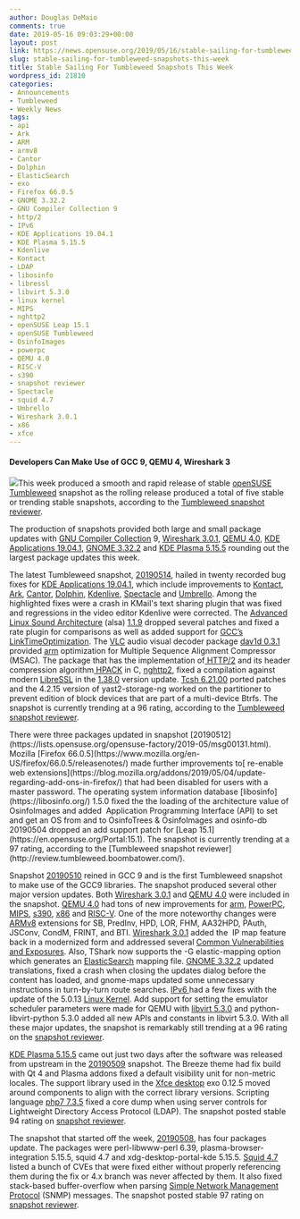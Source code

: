 ```yaml
---
author: Douglas DeMaio
comments: true
date: 2019-05-16 09:03:29+00:00
layout: post
link: https://news.opensuse.org/2019/05/16/stable-sailing-for-tumbleweed-snapshots-this-week/
slug: stable-sailing-for-tumbleweed-snapshots-this-week
title: Stable Sailing For Tumbleweed Snapshots This Week
wordpress_id: 21810
categories:
- Announcements
- Tumbleweed
- Weekly News
tags:
- api
- Ark
- ARM
- armv8
- Cantor
- Dolphin
- ElasticSearch
- exo
- Firefox 66.0.5
- GNOME 3.32.2
- GNU Compiler Collection 9
- http/2
- IPv6
- KDE Applications 19.04.1
- KDE Plasma 5.15.5
- Kdenlive
- Kontact
- LDAP
- libosinfo
- libressl
- libvirt 5.3.0
- linux kernel
- MIPS
- nghttp2
- openSUSE Leap 15.1
- openSUSE Tumbleweed
- OsinfoImages
- powerpc
- QEMU 4.0
- RISC-V
- s390
- snapshot reviewer
- Spectacle
- squid 4.7
- Umbrello
- Wireshark 3.0.1
- x86
- xfce
---
```


#### **Developers Can Make Use of GCC 9, QEMU 4, Wireshark 3**


![](/wp-content/uploads/2018/10/gekko.png)This week produced a smooth and rapid release of stable [openSUSE](https://www.opensuse.org/) [Tumbleweed](https://en.opensuse.org/Portal:Tumbleweed) snapshot as the rolling release produced a total of five stable or trending stable snapshots, according to the [Tumbleweed snapshot reviewer](http://review.tumbleweed.boombatower.com/).

The production of snapshots provided both large and small package updates with [GNU Compiler Collection](https://gcc.gnu.org/) 9, [Wireshark 3.0.1](https://www.wireshark.org/docs/relnotes/wireshark-3.0.1.html), [QEMU 4.0](https://www.qemu.org/2019/04/24/qemu-4-0-0/), [KDE Applications 19.04.1](https://kde.org/announcements/announce-applications-19.04.0.php), [GNOME 3.32.2](https://www.gnome.org/news/2019/03/gnome-3-32-released/) and [KDE Plasma 5.15.5](https://kde.org/announcements/plasma-5.15.5.php) rounding out the largest package updates this week.

The latest Tumbleweed snapshot, [20190514](https://lists.opensuse.org/opensuse-factory/2019-05/msg00140.html), hailed in twenty recorded bug fixes for [KDE Applications 19.04.1](https://kde.org/announcements/announce-applications-19.04.0.php), which include improvements to [Kontact](https://kontact.kde.org/), [Ark](https://kde.org/applications/utilities/ark/), [Cantor](https://edu.kde.org/cantor/), [Dolphin](https://kde.org/applications/system/dolphin/), [Kdenlive](https://kdenlive.org/en/), [Spectacle](https://kde.org/applications/graphics/spectacle) and [Umbrello](https://umbrello.kde.org/). Among the highlighted fixes were a crash in KMail's text sharing plugin that was fixed and regressions in the video editor Kdenlive were corrected. The [Advanced Linux Sound Architecture](https://www.alsa-project.org/wiki/Main_Page) (alsa) [1.1.9](https://www.alsa-project.org/wiki/Changes_v1.1.8_v1.1.9) dropped several patches and fixed a rate plugin for comparisons as well as added support for [GCC’s LinkTimeOptimization](https://gcc.gnu.org/onlinedocs/gccint/LTO.html). The [VLC](https://www.videolan.org/vlc/index.html) audio visual decoder package [dav1d 0.3.1](https://code.videolan.org/videolan/dav1d/blob/0.3.1/NEWS) provided [arm](https://www.arm.com/) optimization for Multiple Sequence Alignment Compressor (MSAC). The package that has the implementation of[ HTTP/2](https://tools.ietf.org/html/rfc7540) and its header compression algorithm[ HPACK](https://tools.ietf.org/html/rfc7541) in C, [nghttp2](https://nghttp2.org/), fixed a compilation against modern [LibreSSL](https://www.libressl.org/) in the [1.38.0](https://github.com/nghttp2/nghttp2/releases/tag/v1.38.0) version update. [Tcsh 6.21.00](https://github.com/tcsh-org/tcsh/blob/master/Announce-6.21.00) ported patches and the 4.2.15 version of yast2-storage-ng worked on the partitioner to prevent edition of block devices that are part of a multi-device Btrfs. The snapshot is currently trending at a 96 rating, according to the [Tumbleweed snapshot reviewer](http://review.tumbleweed.boombatower.com/).

<!-- more -->There were three packages updated in snapshot [20190512](https://lists.opensuse.org/opensuse-factory/2019-05/msg00131.html). Mozilla [Firefox 66.0.5](https://www.mozilla.org/en-US/firefox/66.0.5/releasenotes/) made further improvements to[ re-enable web extensions](https://blog.mozilla.org/addons/2019/05/04/update-regarding-add-ons-in-firefox/) that had been disabled for users with a master password. The operating system information database [libosinfo](https://libosinfo.org/) 1.5.0 fixed the the loading of the architecture value of OsinfoImages and added  Application Programming Interface (API) to set and get an OS from and to OsinfoTrees & OsinfoImages and osinfo-db 20190504 dropped an add support patch for [Leap 15.1](https://en.opensuse.org/Portal:15.1). The snapshot is currently trending at a 97 rating, according to the [Tumbleweed snapshot reviewer](http://review.tumbleweed.boombatower.com/).

Snapshot [20190510](https://lists.opensuse.org/opensuse-factory/2019-05/msg00123.html) reined in GCC 9 and is the first Tumbleweed snapshot to make use of the GCC9 libraries. The snapshot produced several other major version updates. Both [Wireshark 3.0.1](https://www.wireshark.org/docs/relnotes/wireshark-3.0.1.html) and [QEMU 4.0](https://www.qemu.org/2019/04/24/qemu-4-0-0/) were included in the snapshot. [QEMU 4.0](https://www.qemu.org/2019/04/24/qemu-4-0-0/) had tons of new improvements for [arm](https://www.arm.com/), [PowerPC](https://en.wikipedia.org/wiki/PowerPC), [MIPS](https://en.wikipedia.org/wiki/MIPS_architecture), [s390](https://en.wikipedia.org/wiki/IBM_System/390), [x86](https://en.wikipedia.org/wiki/X86) and [RISC-V](https://riscv.org/). One of the more noteworthy changes were [ARMv8](https://en.wikichip.org/wiki/arm/armv8) extensions for SB, PredInv, HPD, LOR, FHM, AA32HPD, PAuth, JSConv, CondM, FRINT, and BTI. [Wireshark 3.0.1](https://www.wireshark.org/docs/relnotes/wireshark-3.0.1.html) added the  IP map feature back in a modernized form and addressed several [Common Vulnerabilities and Exposures](https://en.wikipedia.org/wiki/Common_Vulnerabilities_and_Exposures). Also, TShark now supports the -G elastic-mapping option which generates an [ElasticSearch](https://www.elastic.co/) mapping file. [GNOME 3.32.2](https://www.gnome.org/news/2019/03/gnome-3-32-released/) updated translations, fixed a crash when closing the updates dialog before the content has loaded, and gnome-maps updated some unnecessary instructions in turn-by-turn route searches. [IPv6 ](https://en.wikipedia.org/wiki/IPv6)had a few fixes with the update of the 5.0.13 [Linux Kernel](https://www.kernel.org/). Add support for setting the emulator scheduler parameters were made for QEMU with [libvirt 5.3.0](https://libvirt.org/news.html) and python-libvirt-python 5.3.0 added all new APIs and constants in libvirt 5.3.0. With all these major updates, the snapshot is remarkably still trending at a 96 rating on the [snapshot reviewer](http://review.tumbleweed.boombatower.com/).

[KDE Plasma 5.15.5](https://kde.org/announcements/plasma-5.15.5.php) came out just two days after the software was released from upstream in the [20190509](https://lists.opensuse.org/opensuse-factory/2019-05/msg00100.html) snapshot. The Breeze theme had fix build with Qt 4 and Plasma addons fixed a default visibility unit for non-metric locales. The support library used in the [Xfce desktop](https://www.xfce.org/) exo 0.12.5 moved around components to align with the correct library versions. Scripting language [php7 7.3.5](https://www.php.net/ChangeLog-7.php#7.3.5) fixed a core dump when using server controls for Lightweight Directory Access Protocol (LDAP). The snapshot posted stable 94 rating on [snapshot reviewer](http://review.tumbleweed.boombatower.com/).

The snapshot that started off the week, [20190508](https://lists.opensuse.org/opensuse-factory/2019-05/msg00090.html), has four packages update. The packages were perl-libwww-perl 6.39, plasma-browser-integration 5.15.5, squid 4.7 and xdg-desktop-portal-kde 5.15.5. [Squid 4.7](http://www.squid-cache.org/) listed a bunch of CVEs that were fixed either without properly referencing them during the fix or 4.x branch was never affected by them. It also fixed stack-based buffer-overflow when parsing [Simple Network Management Protocol](https://en.wikipedia.org/wiki/Simple_Network_Management_Protocol) (SNMP) messages. The snapshot posted stable 97 rating on [snapshot reviewer](http://review.tumbleweed.boombatower.com/).
